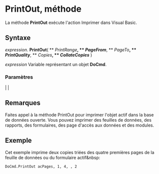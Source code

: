 
# PrintOut, méthode

La méthode  **PrintOut** exécute l'action Imprimer dans Visual Basic.


## Syntaxe

 _expression_. **PrintOut**( ** _PrintRange_**, ** _PageFrom_**, ** _PageTo_**, ** _PrintQuality_**, ** _Copies_**, ** _CollateCopies_** )

 _expression_ Variable représentant un objet **DoCmd**.


### Paramètres


|
|

## Remarques

Faites appel à la méthode PrintOut pour imprimer l'objet actif dans la base de données ouverte. Vous pouvez imprimer des feuilles de données, des rapports, des formulaires, des page d'accès aux données et des modules.


## Exemple

Cet exemple imprime deux copies triées des quatre premières pages de la feuille de données ou du formulaire actif&amp;nbsp:


```
DoCmd.PrintOut acPages, 1, 4, , 2
```

